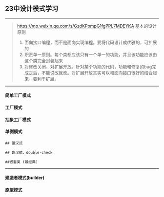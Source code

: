 ## 23中设计模式学习
---
> https://mp.weixin.qq.com/s/GzdKPompG1fgPPL7MDEYKA
> 基本的设计原则
> 1. 面向接口编程，而不是面向实现编程。要将代码设计成优雅的，可扩展的
> 2. 职责单一原则。每个类都应该只有一个单一的功能，并且该功能应该由这个类完全封装起来
> 3. 对修改关闭，对扩展开放。针对某个功能的代码，功能和修复的bug完成之后，不能说改就改。对扩展开放其实可以和面向接口很好的结合起来，要利于扩展。
> 

---

#### 简单工厂模式

#### 工厂模式

#### 抽象工厂模式

#### 单例模式

	## 饿汉式
	
	## 饱汉式，double-check
	
	##嵌套类 (最经典)

---

#### 建造者模式(builder)

#### 原型模式


#### 